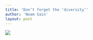 ```yaml
---
title: 'Don’t forget the ‘diversity’'
author: 'Noam Sain'
layout: post
---
```


![](http://4.bp.blogspot.com/_8aN4krk1nsk/TG_HCU5tnDI/AAAAAAAAAd4/mV4ymu47qug/s320/20100328.jpg)
